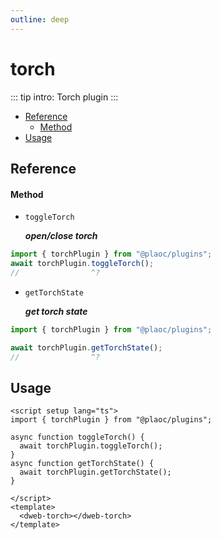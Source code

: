 ```yaml
---
outline: deep
---
```


# torch

<Badges name="@plaoc/plugins" />

::: tip intro:
Torch plugin 
:::

- [Reference](#reference)
  - [Method](#method)
- [Usage](#usage)

## Reference

#### Method

- `toggleTorch`
  
  **_open/close torch_**

```ts twoslash
import { torchPlugin } from "@plaoc/plugins";
await torchPlugin.toggleTorch();
//                ^?
```

- `getTorchState`

  **_get torch state_**

```ts twoslash
import { torchPlugin } from "@plaoc/plugins";

await torchPlugin.getTorchState();
//                ^?
```

## Usage

```vue {5,8}
<script setup lang="ts">
import { torchPlugin } from "@plaoc/plugins";

async function toggleTorch() {
  await torchPlugin.toggleTorch();
}
async function getTorchState() {
  await torchPlugin.getTorchState();
}

</script>
<template>
  <dweb-torch></dweb-torch>
</template>
```
